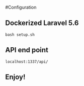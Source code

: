 #Configuration

## Dockerized Laravel 5.6

`bash setup.sh`

## API end point
`localhost:1337/api/`

## Enjoy!
